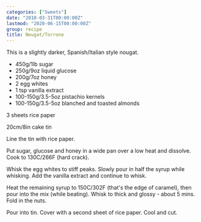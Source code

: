 ```yaml
---
categories: ["Sweets"]
date: "2010-03-31T00:00:00Z"
lastmod: "2020-06-15T00:00:00Z"
group: recipe
title: Nougat/Torrone
---
```



This is a slightly darker, Spanish/Italian style nougat.

- 450g/1lb sugar
- 250g/9oz liquid glucose
- 200g/7oz honey
- 2 egg whites
- 1 tsp vanilla extract
- 100-150g/3.5-5oz pistachio kernels
- 100-150g/3.5-5oz blanched and toasted almonds

3 sheets rice paper

20cm/8in cake tin

Line the tin with rice paper.  

Put sugar, glucose and honey in a wide pan over a low heat and dissolve.  Cook to 130C/266F (hard crack).

Whisk the egg whites to stiff peaks.  Slowly pour in half the syrup while whisking.  Add the vanilla extract and continue to whisk.

Heat the remaining syrup to 150C/302F (that's the edge of caramel), then pour into the mix (while beating).  Whisk to thick and glossy - about 5 mins.  Fold in the nuts.

Pour into tin.  Cover with a second sheet of rice paper.  Cool and cut.